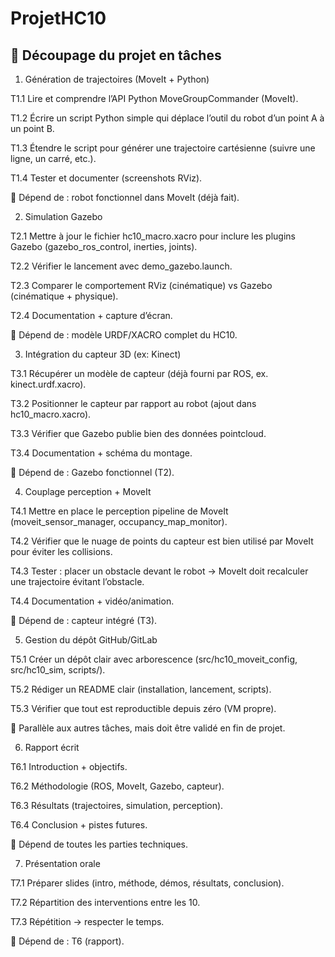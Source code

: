 # ProjetHC10

## 📌 Découpage du projet en tâches
1. Génération de trajectoires (MoveIt + Python)

T1.1 Lire et comprendre l’API Python MoveGroupCommander (MoveIt).

T1.2 Écrire un script Python simple qui déplace l’outil du robot d’un point A à un point B.

T1.3 Étendre le script pour générer une trajectoire cartésienne (suivre une ligne, un carré, etc.).

T1.4 Tester et documenter (screenshots RViz).

🔗 Dépend de : robot fonctionnel dans MoveIt (déjà fait).

2. Simulation Gazebo

T2.1 Mettre à jour le fichier hc10_macro.xacro pour inclure les plugins Gazebo (gazebo_ros_control, inerties, joints).

T2.2 Vérifier le lancement avec demo_gazebo.launch.

T2.3 Comparer le comportement RViz (cinématique) vs Gazebo (cinématique + physique).

T2.4 Documentation + capture d’écran.

🔗 Dépend de : modèle URDF/XACRO complet du HC10.

3. Intégration du capteur 3D (ex: Kinect)

T3.1 Récupérer un modèle de capteur (déjà fourni par ROS, ex. kinect.urdf.xacro).

T3.2 Positionner le capteur par rapport au robot (ajout dans hc10_macro.xacro).

T3.3 Vérifier que Gazebo publie bien des données pointcloud.

T3.4 Documentation + schéma du montage.

🔗 Dépend de : Gazebo fonctionnel (T2).

4. Couplage perception + MoveIt

T4.1 Mettre en place le perception pipeline de MoveIt (moveit_sensor_manager, occupancy_map_monitor).

T4.2 Vérifier que le nuage de points du capteur est bien utilisé par MoveIt pour éviter les collisions.

T4.3 Tester : placer un obstacle devant le robot → MoveIt doit recalculer une trajectoire évitant l’obstacle.

T4.4 Documentation + vidéo/animation.

🔗 Dépend de : capteur intégré (T3).

5. Gestion du dépôt GitHub/GitLab

T5.1 Créer un dépôt clair avec arborescence (src/hc10_moveit_config, src/hc10_sim, scripts/).

T5.2 Rédiger un README clair (installation, lancement, scripts).

T5.3 Vérifier que tout est reproductible depuis zéro (VM propre).

🔗 Parallèle aux autres tâches, mais doit être validé en fin de projet.

6. Rapport écrit

T6.1 Introduction + objectifs.

T6.2 Méthodologie (ROS, MoveIt, Gazebo, capteur).

T6.3 Résultats (trajectoires, simulation, perception).

T6.4 Conclusion + pistes futures.

🔗 Dépend de toutes les parties techniques.

7. Présentation orale

T7.1 Préparer slides (intro, méthode, démos, résultats, conclusion).

T7.2 Répartition des interventions entre les 10.

T7.3 Répétition → respecter le temps.

🔗 Dépend de : T6 (rapport).
